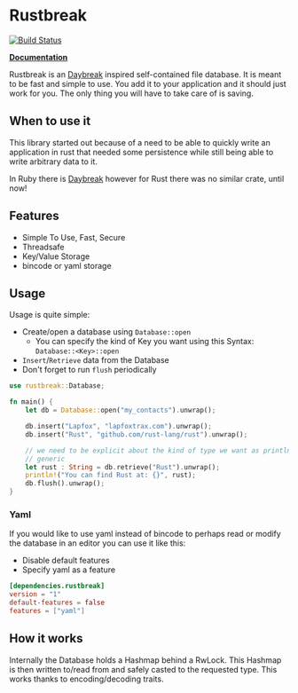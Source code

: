 Rustbreak
=========

[![Build Status](https://travis-ci.org/TheNeikos/rustbreak.svg?branch=master)](https://travis-ci.org/TheNeikos/rustbreak)

**[Documentation][doc]**

Rustbreak is an [Daybreak] inspired self-contained file
database. It is meant to be fast and simple to use. You add it to your
application and it should just work for you. The only thing you will have to
take care of is saving.

When to use it
--------------

This library started out because of a need to be able to quickly write an
application in rust that needed some persistence while still being able to write
arbitrary data to it.

In Ruby there is [Daybreak] however for Rust there was no similar crate, until
now!

Features
--------

- Simple To Use, Fast, Secure
- Threadsafe
- Key/Value Storage
- bincode or yaml storage

Usage
-----

Usage is quite simple:

- Create/open a database using `Database::open`
    - You can specify the kind of Key you want using this Syntax:
      `Database::<Key>::open`
- `Insert`/`Retrieve` data from the Database
- Don't forget to run `flush` periodically

```rust
use rustbreak::Database;

fn main() {
    let db = Database::open("my_contacts").unwrap();

    db.insert("Lapfox", "lapfoxtrax.com").unwrap();
    db.insert("Rust", "github.com/rust-lang/rust").unwrap();

    // we need to be explicit about the kind of type we want as println! is
    // generic
    let rust : String = db.retrieve("Rust").unwrap();
    println!("You can find Rust at: {}", rust);
    db.flush().unwrap();
}
```

### Yaml

If you would like to use yaml instead of bincode to perhaps read or modify the
database in an editor you can use it like this:

- Disable default features
- Specify yaml as a feature

```toml
[dependencies.rustbreak]
version = "1"
default-features = false
features = ["yaml"]
```

How it works
------------

Internally the Database holds a Hashmap behind a RwLock.
This Hashmap is then written to/read from and safely casted to the requested
type. This works thanks to encoding/decoding traits.



[doc]:http://neikos.me/rustbreak/rustbreak/index.html
[Daybreak]:https://propublica.github.io/daybreak/

